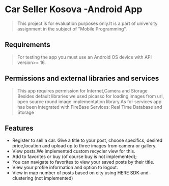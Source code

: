 # Car Seller Kosova -Android App

>This project is for evaluation purposes only.It is a part of university assignment in the subject of "Mobile Programming".

## Requirements

>For testing the app you  must use an Android OS device with API version>= 16.

## Permissions and external libraries and services

>This app requires permission for Internet,Camera and Storage
>Besides default libraries we used picasso for loading images from url, open source round image implementation library.As for services app has been integrated with FireBase Services: Real Time Database and Storage

## Features
- Register to sell a car. Give a title to your post, choose specifics, desired price,location and upload up to three images from camera or gallery.
- View posts.We implemented custom recycler view for this.
- Add to favorites or buy (of course buy is not implemented);
- You can navigate to favorites to view your saved posts by their title.
- View your profile information and option to logout.
- View in map number of posts based on city using HERE SDK and clustering (not implemented)
